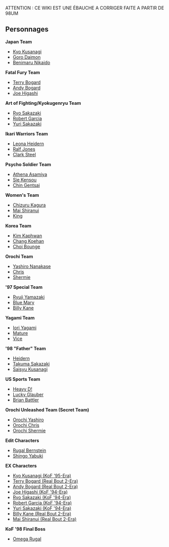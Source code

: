 ATTENTION : CE WIKI EST UNE ÉBAUCHE A CORRIGER FAITE A PARTIR DE 98UM

## Personnages

**Japan Team**

- [Kyo Kusanagi](Kyo_Kusanagi_(KoF_'98) "wikilink")
- [Goro Daimon](Goro_Daimon_(KoF_'98) "wikilink")
- [Benimaru Nikaido](Benimaru_Nikaido_(KoF_'98) "wikilink")

**Fatal Fury Team**

- [Terry Bogard](Terry_Bogard_(KoF_'98) "wikilink")
- [Andy Bogard](Andy_Bogard_(KoF_'98) "wikilink")
- [Joe Higashi](Joe_Higashi_(KoF_'98) "wikilink")

**Art of Fighting/Kyokugenryu Team**

- [Ryo Sakazaki](Ryo_Sakazaki_(KoF_'98) "wikilink")
- [Robert Garcia](Robert_Garcia_(KoF_'98) "wikilink")
- [Yuri Sakazaki](Yuri_Sakazaki_(KoF_'98) "wikilink")

**Ikari Warriors Team**

- [Leona Heidern](Leona_Heidern_(KoF_'98) "wikilink")
- [Ralf Jones](Ralf_Jones_(KoF_'98) "wikilink")
- [Clark Steel](Clark_Steele_(KoF_'98) "wikilink")

**Psycho Soldier Team**

- [Athena Asamiya](Athena_Asamiya_(KoF_'98) "wikilink")
- [Sie Kensou](Sie_Kensou_(KoF_'98) "wikilink")
- [Chin Gentsai](Chin_Gentsai_(KoF_'98) "wikilink")

**Women's Team**

- [Chizuru Kagura](Chizuru_Kagura_(KoF_'98) "wikilink")
- [Mai Shiranui](Mai_Shiranui_(KoF_'98) "wikilink")
- [King](King_(KoF_'98) "wikilink")

**Korea Team**

- [Kim Kaphwan](Kim_Kaphwan_(KoF_'98) "wikilink")
- [Chang Koehan](Chang_Koehan_(KoF_'98) "wikilink")
- [Choi Bounge](Choi_Bounge_(KoF_'98) "wikilink")

**Orochi Team**

- [Yashiro Nanakase](Yashiro_Nanakase_(KoF_'98) "wikilink")
- [Chris](Chris_(KoF_'98) "wikilink")
- [Shermie](Shermie_(KoF_'98) "wikilink")

**'97 Special Team**

- [Ryuji Yamazaki](Ryuji_Yamazaki_(KoF_'98) "wikilink")
- [Blue Mary](Blue_Mary_(KoF_'98) "wikilink")
- [Billy Kane](Billy_Kane_(KoF_'98) "wikilink")

**Yagami Team**

- [Iori Yagami](Iori_Yagami_(KoF_'98) "wikilink")
- [Mature](Mature_(KoF_'98) "wikilink")
- [Vice](Vice_(KoF_'98) "wikilink")

**'98 "Father" Team**

- [Heidern](Heidern_(KoF_'98) "wikilink")
- [Takuma Sakazaki](Takuma_Sakazaki_(KoF_'98) "wikilink")
- [Saisyu Kusanagi](Saisyu_Kusanagi_(KoF_'98) "wikilink")

**US Sports Team**

- [Heavy D!](Heavy_D!_(KoF_'98) "wikilink")
- [Lucky Glauber](Lucky_Glauber_(KoF_'98) "wikilink")
- [Brian Battler](Brian_Battler_(KoF_'98) "wikilink")

**Orochi Unleashed Team (Secret Team)**

- [Orochi Yashiro](Orochi_Yashiro_(KoF_'98) "wikilink")
- [Orochi Chris](Orochi_Chris_(KoF_'98) "wikilink")
- [Orochi Shermie](Orochi_Shermie_(KoF_'98) "wikilink")

**Edit Characters**

- [Rugal Bernstein](Rugal_Bernstein_(KoF_'98) "wikilink")
- [Shingo Yabuki](Shingo_Yabuki_(KoF_'98) "wikilink")

**EX Characters**

- [Kyo Kusanagi (KoF
  '95-Era)](Kyo_Kusanagi_(KoF_'95-Era)_(KoF_'98) "wikilink")
- [Terry Bogard (Real Bout
  2-Era)](Terry_Bogard_(Real_Bout_2-Era)_(KoF_'98) "wikilink")
- [Andy Bogard (Real Bout
  2-Era)](Andy_Bogard_(Real_Bout_2_Era)_(KoF_'98) "wikilink")
- [Joe Higashi (KoF
  '94-Era)](Joe_Higashi_(KoF_'94-Era)_(KoF_'98) "wikilink")
- [Ryo Sakazaki (KoF
  '94-Era)](Ryo_Sakazaki_(KoF_'94-Era)_(KoF_'98) "wikilink")
- [Robert Garcia (KoF
  '94-Era)](Robert_Garcia_(KoF_'94-Era)_(KoF_'98) "wikilink")
- [Yuri Sakazaki (KoF
  '94-Era)](Yuri_Sakazaki_(KoF_'94-Era)_(KoF_'98) "wikilink")
- [Billy Kane (Real Bout
  2-Era)](Billy_Kane_(Real_Bout_2-Era)_(KoF_'98) "wikilink")
- [Mai Shiranui (Real Bout
  2-Era)](Mai_Shiranui_(Real_Bout_2-Era)_(KoF_'98) "wikilink")

**KoF '98 Final Boss**

- [Omega Rugal](Omega_Rugal_(KoF_'98) "wikilink")
